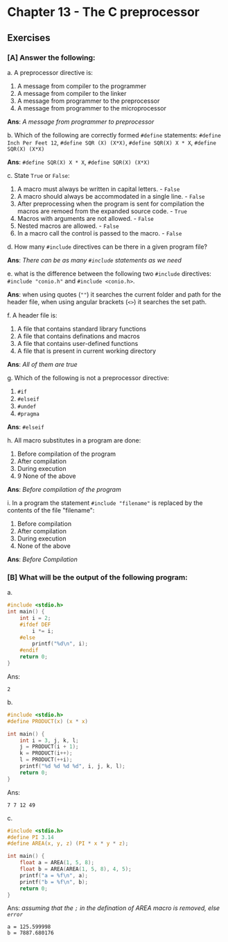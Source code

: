 # Chapter 13 - The C preprocessor

## Exercises

### [A] Answer the following:

a. A preprocessor directive is:
1. A message from compiler to the programmer
2. A message from compiler to the linker
3. A message from programmer to the preprocessor
4. A message from programmer to the microprocessor

**Ans**: _A message from programmer to preprocessor_

b. Which of the following are correctly formed `#define` statements:
`#define Inch Per Feet 12`, `#define SQR (X) (X*X)`, `#define SQR(X) X * X`, `#define SQR(X) (X*X)`

**Ans**: `#define SQR(X) X * X`, `#define SQR(X) (X*X)`

c. State `True` or `False`: 
1. A macro must always be written in capital letters. - `False`
2. A macro should always be accommodated in a single line. - `False`
3. After preprocessing when the program is sent for compilation the macros are remoed from the expanded source code. - `True`
4. Macros with arguments are not allowed. - `False`
5. Nested macros are allowed. - `False`
6. In a macro call the control is passed to the macro. - `False`

d. How many `#include` directives can be there in a given program file?

**Ans**: _There can be as many `#include` statements as we need_

e. what is the difference between the following two `#include` directives: `#include "conio.h"` and `#include <conio.h>`.

**Ans**: when using quotes (`""`) it searches the current folder and path for the header file, when using angular brackets (`<>`) it searches the set path.

f. A header file is:
1. A file that contains standard library functions
2. A file that contains definations and macros
3. A file that contains user-defined functions
4. A file that is present in current working directory

**Ans**: _All of them are true_

g. Which of the following is not a preprocessor directive:
1. `#if`
2. `#elseif`
3. `#undef`
4. `#pragma`

**Ans**: `#elseif` 

h. All macro substitutes in a program are done:
1. Before compilation of the program
2. After compilation
3. During execution
4. 9 None of the above

**Ans**: _Before compilation of the program_

i. In a program the statement `#include "filename"` is replaced by the contents of the file "filename":
1. Before compilation
2. After compilation
3. During execution 
4. None of the above

**Ans**: _Before Compilation_

### [B] What will be the output of the following program:
a. 
```c
#include <stdio.h>
int main() {
    int i = 2;
    #ifdef DEF
        i *= i;
    #else
        printf("%d\n", i);
    #endif
    return 0;
}
```
Ans:
```
2
```

b. 
```c
#include <stdio.h>
#define PRODUCT(x) (x * x)

int main() {
    int i = 3, j, k, l;
    j = PRODUCT(i + 1);
    k = PRODUCT(i++);
    l = PRODUCT(++i);
    printf("%d %d %d %d", i, j, k, l);
    return 0;
}
```
Ans:
```
7 7 12 49 
```

c.
```c
#include <stdio.h>
#define PI 3.14
#define AREA(x, y, z) (PI * x * y * z);

int main() {
    float a = AREA(1, 5, 8);
    float b = AREA(AREA(1, 5, 8), 4, 5);
    printf("a = %f\n", a);
    printf("b = %f\n", b);
    return 0;
}
```
Ans: _assuming that the `;` in the defination of AREA macro is removed, else `error`_
```
a = 125.599998
b = 7887.680176
```
